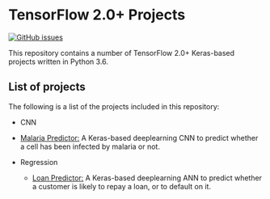 # TensorFlow 2.0+ Projects
[![GitHub issues](https://img.shields.io/github/issues/Carla-de-Beer/tensorflow-2.0-projects.svg?style=flat-square)](https://github.com/Carla-de-Beer/tensorflow-2.0-projects/issues)

This repository contains a number of TensorFlow 2.0+ Keras-based projects written in Python 3.6.

## List of projects

The following is a list of the projects included in this repository:

* CNN
 * [Malaria Predictor:](https://github.com/Carla-de-Beer/tensorflow-2.0-projects/tree/master/CNN/malaria-predictor) A Keras-based deeplearning CNN to predict whether a cell has been infected by malaria or not.


* Regression
	* [Loan Predictor:](https://github.com/Carla-de-Beer/tensorflow-2.0-projects/tree/master/Regression/loan-predictor) A Keras-based deeplearning ANN to predict whether a customer is likely to repay a loan, or to default on it.
